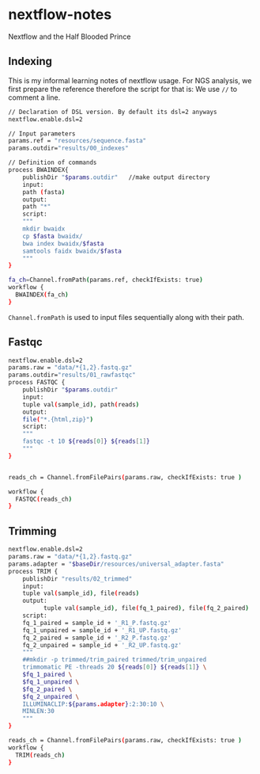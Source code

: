 # nextflow-notes
Nextflow and the Half Blooded Prince

## Indexing

This is my informal learning notes of nextflow usage. For NGS analysis, we first prepare the reference therefore the script for that is:
We use `//` to comment a line.

```bash
// Declaration of DSL version. By default its dsl=2 anyways
nextflow.enable.dsl=2

// Input parameters
params.ref = "resources/sequence.fasta"
params.outdir="results/00_indexes"

// Definition of commands
process BWAINDEX{
	publishDir "$params.outdir"   //make output directory
	input:
	path (fasta)
	output:
	path "*"
	script:
	"""
	mkdir bwaidx
	cp $fasta bwaidx/
	bwa index bwaidx/$fasta
	samtools faidx bwaidx/$fasta
	"""
}

fa_ch=Channel.fromPath(params.ref, checkIfExists: true)
workflow {
  BWAINDEX(fa_ch)
}
```

`Channel.fromPath` is used to input files sequentially along with their path.

## Fastqc 

```bash
nextflow.enable.dsl=2
params.raw = "data/*{1,2}.fastq.gz"
params.outdir="results/01_rawfastqc"
process FASTQC {
	publishDir "$params.outdir"
	input:
	tuple val(sample_id), path(reads)
	output:
	file("*.{html,zip}")
	script:
	"""
	fastqc -t 10 ${reads[0]} ${reads[1]}
	"""
}


reads_ch = Channel.fromFilePairs(params.raw, checkIfExists: true )

workflow {
  FASTQC(reads_ch)
}


```
## Trimming


```bash
nextflow.enable.dsl=2
params.raw = "data/*{1,2}.fastq.gz"
params.adapter = "$baseDir/resources/universal_adapter.fasta"
process TRIM {
	publishDir "results/02_trimmed"
	input:
	tuple val(sample_id), file(reads)
	output:
          tuple val(sample_id), file(fq_1_paired), file(fq_2_paired)
	script:
    fq_1_paired = sample_id + '_R1_P.fastq.gz'
    fq_1_unpaired = sample_id + '_R1_UP.fastq.gz'
    fq_2_paired = sample_id + '_R2_P.fastq.gz'
    fq_2_unpaired = sample_id + '_R2_UP.fastq.gz'
	"""
	##mkdir -p trimmed/trim_paired trimmed/trim_unpaired
	trimmomatic PE -threads 20 ${reads[0]} ${reads[1]} \
	$fq_1_paired \
	$fq_1_unpaired \
	$fq_2_paired \
	$fq_2_unpaired \
	ILLUMINACLIP:${params.adapter}:2:30:10 \
	MINLEN:30
	"""
}

reads_ch = Channel.fromFilePairs(params.raw, checkIfExists: true )
workflow {
  TRIM(reads_ch)
}
```

